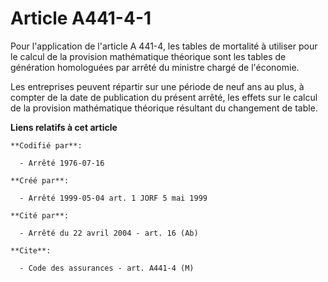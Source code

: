 # Article A441-4-1

Pour l'application de l'article A 441-4, les tables de mortalité à utiliser pour le calcul de la provision mathématique
théorique sont les tables de génération homologuées par arrêté du ministre chargé de l'économie.

Les entreprises peuvent répartir sur une période de neuf ans au plus, à compter de la date de publication du présent arrêté,
les effets sur le calcul de la provision mathématique théorique résultant du changement de table.

**Liens relatifs à cet article**

	**Codifié par**:

	  - Arrêté 1976-07-16

	**Créé par**:

	  - Arrêté 1999-05-04 art. 1 JORF 5 mai 1999

	**Cité par**:

	  - Arrêté du 22 avril 2004 - art. 16 (Ab)

	**Cite**:

	  - Code des assurances - art. A441-4 (M)
